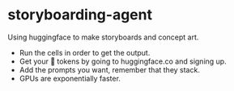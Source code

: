 # storyboarding-agent
Using huggingface to make storyboards and concept art.

- Run the cells in order to get the output.
- Get your 🤗 tokens by going to huggingface.co and signing up.
- Add the prompts you want, remember that they stack.
- GPUs are exponentially faster.
